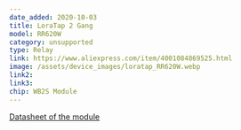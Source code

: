 ```yaml
---
date_added: 2020-10-03
title: LoraTap 2 Gang 
model: RR620W
category: unsupported
type: Relay
link: https://www.aliexpress.com/item/4001084869525.html
image: /assets/device_images/loratap_RR620W.webp
link2: 
link3: 
chip: WB2S Module
---
```

[Datasheet of the module](https://developer.tuya.com/en/docs/iot/device-development/module/wifibt-dual-mode-module/wb2s-module-datasheet?id=K9ghecl7kc479)